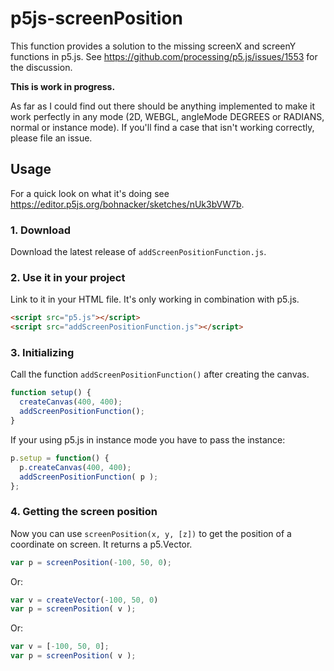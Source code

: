 # p5js-screenPosition

This function provides a solution to the missing screenX and screenY functions in p5.js. See https://github.com/processing/p5.js/issues/1553 for the discussion. 

**This is work in progress.** 

As far as I could find out there should be anything implemented to make it work perfectly in any mode (2D, WEBGL, angleMode DEGREES or RADIANS, normal or instance mode). If you'll find a case that isn't working correctly, please file an issue.

## Usage

For a quick look on what it's doing see https://editor.p5js.org/bohnacker/sketches/nUk3bVW7b. 

### 1. Download
Download the latest release of `addScreenPositionFunction.js`.

### 2. Use it in your project
Link to it in your HTML file. It's only working in combination with p5.js.

``` html
<script src="p5.js"></script>
<script src="addScreenPositionFunction.js"></script>
```

### 3. Initializing
Call the function `addScreenPositionFunction()` after creating the canvas.

``` javascript
function setup() {
  createCanvas(400, 400);
  addScreenPositionFunction();
}
```

If your using p5.js in instance mode you have to pass the instance:

``` javascript
p.setup = function() {
  p.createCanvas(400, 400);
  addScreenPositionFunction( p );
};
```

### 4. Getting the screen position
Now you can use `screenPosition(x, y, [z])` to get the position of a coordinate on screen. It returns a p5.Vector.
``` javascript
var p = screenPosition(-100, 50, 0);
```

Or:
``` javascript
var v = createVector(-100, 50, 0)
var p = screenPosition( v );
```

Or:
``` javascript
var v = [-100, 50, 0];
var p = screenPosition( v );
```

